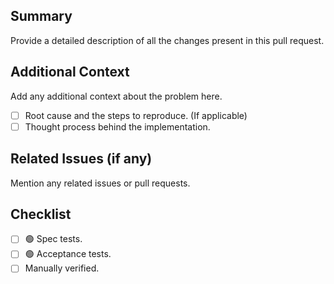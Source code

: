 ## Summary
Provide a detailed description of all the changes present in this pull request.

## Additional Context
Add any additional context about the problem here. 
- [ ] Root cause and the steps to reproduce. (If applicable)
- [ ] Thought process behind the implementation.

## Related Issues (if any)
Mention any related issues or pull requests.

## Checklist
- [ ] 🟢 Spec tests.
- [ ] 🟢 Acceptance tests.
- [ ] Manually verified.
